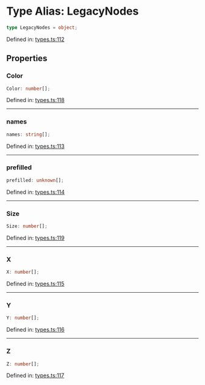 # Type Alias: LegacyNodes

```ts
type LegacyNodes = object;
```

Defined in: [types.ts:112](https://github.com/niivue/niivue/blob/main/packages/niivue/src/types.ts#L112)

## Properties

### Color

```ts
Color: number[];
```

Defined in: [types.ts:118](https://github.com/niivue/niivue/blob/main/packages/niivue/src/types.ts#L118)

---

### names

```ts
names: string[];
```

Defined in: [types.ts:113](https://github.com/niivue/niivue/blob/main/packages/niivue/src/types.ts#L113)

---

### prefilled

```ts
prefilled: unknown[];
```

Defined in: [types.ts:114](https://github.com/niivue/niivue/blob/main/packages/niivue/src/types.ts#L114)

---

### Size

```ts
Size: number[];
```

Defined in: [types.ts:119](https://github.com/niivue/niivue/blob/main/packages/niivue/src/types.ts#L119)

---

### X

```ts
X: number[];
```

Defined in: [types.ts:115](https://github.com/niivue/niivue/blob/main/packages/niivue/src/types.ts#L115)

---

### Y

```ts
Y: number[];
```

Defined in: [types.ts:116](https://github.com/niivue/niivue/blob/main/packages/niivue/src/types.ts#L116)

---

### Z

```ts
Z: number[];
```

Defined in: [types.ts:117](https://github.com/niivue/niivue/blob/main/packages/niivue/src/types.ts#L117)
